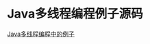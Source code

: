 # Java多线程编程例子源码

[Java多线程编程中的例子](https://study.163.com/course/courseMain.htm?courseId=1209275806)


